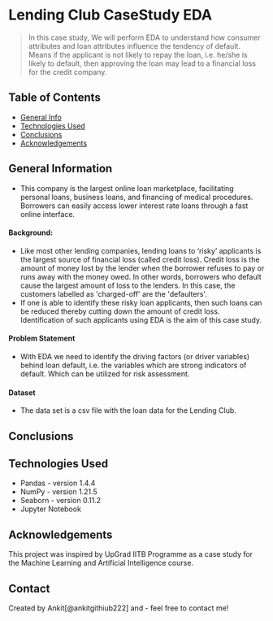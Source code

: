 # Lending Club CaseStudy EDA
> In this case study, We will perform EDA to understand how consumer attributes and loan attributes influence the tendency of default. Means if the applicant is not likely to repay the loan, i.e. he/she is likely to default, then approving the loan may lead to a financial loss for the credit company.

## Table of Contents
* [General Info](#general-information)
* [Technologies Used](#technologies-used)
* [Conclusions](#conclusions)
* [Acknowledgements](#acknowledgements)

## General Information
- This company is the largest online loan marketplace, facilitating personal loans, business loans, and financing of medical procedures. Borrowers can easily access       lower interest rate loans through a fast online interface. 
#### Background:
- Like most other lending companies, lending loans to ‘risky’ applicants is the largest source of financial loss (called credit loss). Credit loss is the amount of money   lost by the lender when the borrower refuses to pay or runs away with the money owed. In other words, borrowers who default cause the largest amount of loss to the       lenders. In this case, the customers labelled as 'charged-off' are the 'defaulters'. 
- If one is able to identify these risky loan applicants, then such loans can be reduced thereby cutting down the amount of credit loss. Identification of such             applicants using EDA is the aim of this case study.
#### Problem Statement
- With EDA we need to identify the driving factors (or driver variables) behind loan default, i.e. the variables which are strong indicators of default.  Which can be utilized for risk assessment. 
#### Dataset
- The data set is a csv file with the loan data for the Lending Club.

## Conclusions

## Technologies Used
- Pandas - version 1.4.4
- NumPy - version 1.21.5
- Seaborn - version 0.11.2
- Jupyter Notebook
## Acknowledgements
This project was inspired by UpGrad IITB Programme as a case study for the Machine Learning and Artificial Intelligence course.

## Contact
Created by Ankit[@ankitgithiub222] and - feel free to contact me!
